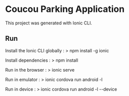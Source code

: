 # Coucou Parking Application

This project was generated with Ionic CLI.

## Run 

Install the Ionic CLI globally : > npm install -g ionic

Install dependencies  : > npm install

Run in the browser : > ionic serve

Run in emulator : > ionic cordova run android -l 

Run in device : > ionic cordova run android -l --device
